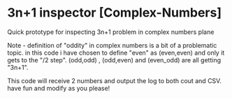 # 3n+1  inspector [Complex-Numbers]

Quick prototype for inspecting 3n+1 problem in complex numbers plane

Note - definition of "oddity" in complex numbers is a bit of a problematic topic. 
in this code i have chosen to define "even" as (even,even) and only it gets to the "/2 step". (odd,odd) , (odd,even) and (even_odd) are all getting "3n+1".

This code will receive 2 numbers and output the log to both cout and CSV. have fun and modify as you please!
